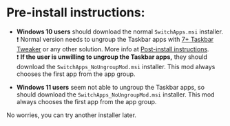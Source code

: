 # Pre-install instructions:

* **Windows 10 users** should download the normal `SwitchApps.msi` installer.  
:exclamation: Normal version needs to ungroup the Taskbar apps with [7+ Taskbar Tweaker](https://rammichael.com/7-taskbar-tweaker) or any other solution. More info at [Post-install instructions](/_docs/Post-Install.md).  
:exclamation: **If the user is unwilling to ungroup the Taskbar apps,** they should download the `SwitchApps_NoUngroupMod.msi` installer. This mod always chooses the first app from the app group.  

* **Windows 11 users** seem not able to ungroup the Taskbar apps, so should download the `SwitchApps_NoUngroupMod.msi` installer. This mod always chooses the first app from the app group.  

No worries, you can try another installer later.
